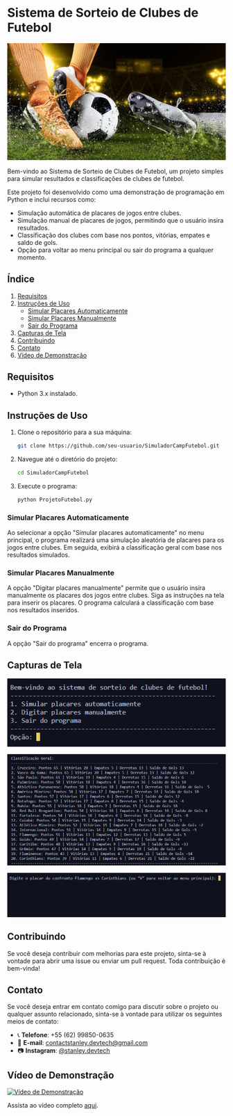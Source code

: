 # Sistema de Sorteio de Clubes de Futebol

![Football](/Img/football.jpg)

Bem-vindo ao Sistema de Sorteio de Clubes de Futebol, um projeto simples para simular resultados e classificações de clubes de futebol.

Este projeto foi desenvolvido como uma demonstração de programação em Python e inclui recursos como:

- Simulação automática de placares de jogos entre clubes.
- Simulação manual de placares de jogos, permitindo que o usuário insira resultados.
- Classificação dos clubes com base nos pontos, vitórias, empates e saldo de gols.
- Opção para voltar ao menu principal ou sair do programa a qualquer momento.

## Índice

1. [Requisitos](#requisitos)
2. [Instruções de Uso](#instruções-de-uso)
    - [Simular Placares Automaticamente](#simular-placares-automaticamente)
    - [Simular Placares Manualmente](#simular-placares-manualmente)
    - [Sair do Programa](#sair-do-programa)
3. [Capturas de Tela](#capturas-de-tela)
4. [Contribuindo](#contribuindo)
5. [Contato](#contato)
6. [Vídeo de Demonstração](#Vídeo)


## Requisitos

- Python 3.x instalado.

## Instruções de Uso

1. Clone o repositório para a sua máquina:

    ```bash
    git clone https://github.com/seu-usuario/SimuladorCampFutebol.git
    ```

2. Navegue até o diretório do projeto:

    ```bash
    cd SimuladorCampFutebol
    ```

3. Execute o programa:

    ```bash
    python ProjetoFutebol.py
    ```

### Simular Placares Automaticamente

Ao selecionar a opção "Simular placares automaticamente" no menu principal, o programa realizará uma simulação aleatória de placares para os jogos entre clubes. Em seguida, exibirá a classificação geral com base nos resultados simulados.

### Simular Placares Manualmente

A opção "Digitar placares manualmente" permite que o usuário insira manualmente os placares dos jogos entre clubes. Siga as instruções na tela para inserir os placares. O programa calculará a classificação com base nos resultados inseridos.

### Sair do Programa

A opção "Sair do programa" encerra o programa.

## Capturas de Tela

![Menu Principal](/Img/screenshot-menu.png)

![Simulação Automática](/Img/screenshot-automatic.png)

![Simulação Manual](/Img/screenshot-manual.png)

## Contribuindo

Se você deseja contribuir com melhorias para este projeto, sinta-se à vontade para abrir uma issue ou enviar um pull request. Toda contribuição é bem-vinda!

## Contato

Se você deseja entrar em contato comigo para discutir sobre o projeto ou qualquer assunto relacionado, sinta-se à vontade para utilizar os seguintes meios de contato:

- 📞 **Telefone**: +55 (62) 99850-0635
- 📧 **E-mail**: contactstanley.devtech@gmail.com
- 📷 **Instagram**: [@stanley.devtech](https://www.instagram.com/stanley.devtech/)

## Vídeo de Demonstração

[![Vídeo de Demonstração](https://img.youtube.com/vi/zVRlqmG6cLE/maxresdefault.png)](https://www.youtube.com/watch?v=zVRlqmG6cLE)

Assista ao vídeo completo [aqui](https://www.youtube.com/watch?v=zVRlqmG6cLE).
